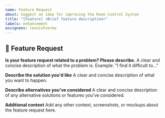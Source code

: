 ```yaml
---
name: Feature Request
about: Suggest an idea for improving the Room Control System
title: "[Feature] <Brief feature description>"
labels: enhancement
assignees: lovnishverma
---
```


## 🚀 Feature Request
**Is your feature request related to a problem? Please describe.**
A clear and concise description of what the problem is. Example: "I find it difficult to..."

**Describe the solution you'd like**
A clear and concise description of what you want to happen.

**Describe alternatives you've considered**
A clear and concise description of any alternative solutions or features you've considered.

**Additional context**
Add any other context, screenshots, or mockups about the feature request here.
